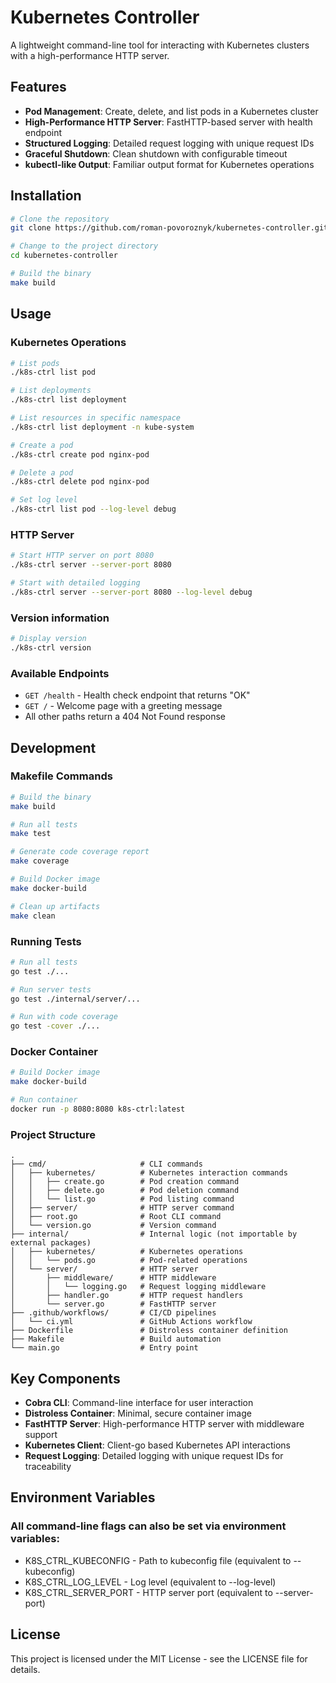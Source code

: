# Kubernetes Controller

A lightweight command-line tool for interacting with Kubernetes clusters with a high-performance HTTP server.

## Features

- **Pod Management**: Create, delete, and list pods in a Kubernetes cluster
- **High-Performance HTTP Server**: FastHTTP-based server with health endpoint
- **Structured Logging**: Detailed request logging with unique request IDs
- **Graceful Shutdown**: Clean shutdown with configurable timeout
- **kubectl-like Output**: Familiar output format for Kubernetes operations

## Installation

```bash
# Clone the repository
git clone https://github.com/roman-povoroznyk/kubernetes-controller.git

# Change to the project directory
cd kubernetes-controller

# Build the binary
make build
```

## Usage

### Kubernetes Operations

```bash
# List pods
./k8s-ctrl list pod

# List deployments
./k8s-ctrl list deployment

# List resources in specific namespace
./k8s-ctrl list deployment -n kube-system

# Create a pod
./k8s-ctrl create pod nginx-pod

# Delete a pod
./k8s-ctrl delete pod nginx-pod

# Set log level
./k8s-ctrl list pod --log-level debug
```

### HTTP Server

```bash
# Start HTTP server on port 8080
./k8s-ctrl server --server-port 8080

# Start with detailed logging
./k8s-ctrl server --server-port 8080 --log-level debug
```

### Version information

```bash
# Display version
./k8s-ctrl version
```

### Available Endpoints

- `GET /health` - Health check endpoint that returns "OK"
- `GET /` - Welcome page with a greeting message
- All other paths return a 404 Not Found response

## Development

### Makefile Commands

```bash
# Build the binary
make build

# Run all tests
make test

# Generate code coverage report
make coverage

# Build Docker image
make docker-build

# Clean up artifacts
make clean
```

### Running Tests

```bash
# Run all tests
go test ./...

# Run server tests
go test ./internal/server/...

# Run with code coverage
go test -cover ./...
```

### Docker Container


```bash
# Build Docker image
make docker-build

# Run container
docker run -p 8080:8080 k8s-ctrl:latest
```

### Project Structure

```
.
├── cmd/                     # CLI commands
│   ├── kubernetes/          # Kubernetes interaction commands
│   │   ├── create.go        # Pod creation command
│   │   ├── delete.go        # Pod deletion command
│   │   └── list.go          # Pod listing command
│   ├── server/              # HTTP server command
│   ├── root.go              # Root CLI command
│   └── version.go           # Version command
├── internal/                # Internal logic (not importable by external packages)
│   ├── kubernetes/          # Kubernetes operations
│   │   └── pods.go          # Pod-related operations
│   └── server/              # HTTP server
│       ├── middleware/      # HTTP middleware
│       │   └── logging.go   # Request logging middleware
│       ├── handler.go       # HTTP request handlers
│       └── server.go        # FastHTTP server
├── .github/workflows/       # CI/CD pipelines
│   └── ci.yml               # GitHub Actions workflow
├── Dockerfile               # Distroless container definition
├── Makefile                 # Build automation
└── main.go                  # Entry point
```

## Key Components

- **Cobra CLI**: Command-line interface for user interaction
- **Distroless Container**: Minimal, secure container image
- **FastHTTP Server**: High-performance HTTP server with middleware support
- **Kubernetes Client**: Client-go based Kubernetes API interactions
- **Request Logging**: Detailed logging with unique request IDs for traceability

## Environment Variables

### All command-line flags can also be set via environment variables:

- K8S_CTRL_KUBECONFIG - Path to kubeconfig file (equivalent to --kubeconfig)
- K8S_CTRL_LOG_LEVEL - Log level (equivalent to --log-level)
- K8S_CTRL_SERVER_PORT - HTTP server port (equivalent to --server-port)

## License

This project is licensed under the MIT License - see the LICENSE file for details.
